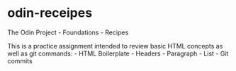# odin-receipes
The Odin Project - Foundations - Recipes

This is a practice assignment intended to review basic HTML concepts as well as git commands:
	- HTML Boilerplate
	- Headers
	- Paragraph
	- List
	- Git commits
